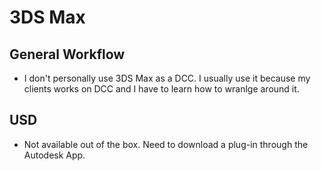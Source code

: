 
# 3DS Max

## General Workflow

- I don't personally use 3DS Max as a DCC. I usually use it because my clients works on DCC and I have to learn how to wranlge around it.



## USD

- Not available out of the box. Need to download a plug-in through the Autodesk App. 
